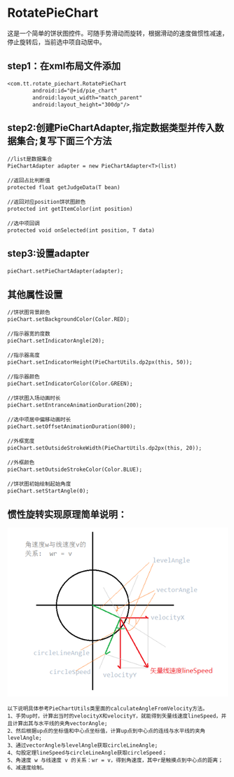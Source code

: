 # RotatePieChart
这是一个简单的饼状图控件。可随手势滑动而旋转，根据滑动的速度做惯性减速，停止旋转后，当前选中项自动居中。

## step1：在xml布局文件添加
```
<com.tt.rotate_piechart.RotatePieChart
        android:id="@+id/pie_chart"
        android:layout_width="match_parent"
        android:layout_height="300dp"/>
```
    
## step2:创建PieChartAdapter,指定数据类型并传入数据集合;复写下面三个方法
```
//list是数据集合
PieChartAdapter adapter = new PieChartAdapter<T>(list)

//返回占比判断值
protected float getJudgeData(T bean)

//返回对应position饼状图颜色
protected int getItemColor(int position)

//选中项回调
protected void onSelected(int position, T data)
```

## step3:设置adapter
`pieChart.setPieChartAdapter(adapter);`

## 其他属性设置
```
//饼状图背景颜色
pieChart.setBackgroundColor(Color.RED);

//指示器宽的度数
pieChart.setIndicatorAngle(20);

//指示器高度
pieChart.setIndicatorHeight(PieChartUtils.dp2px(this, 50));

//指示器颜色
pieChart.setIndicatorColor(Color.GREEN);

//饼状图入场动画时长
pieChart.setEntranceAnimationDuration(200);

//选中项居中偏移动画时长
pieChart.setOffsetAnimationDuration(800);

//外框宽度
pieChart.setOutsideStrokeWidth(PieChartUtils.dp2px(this, 20));

//外框颜色
pieChart.setOutsideStrokeColor(Color.BLUE);

//饼状图初始绘制起始角度
pieChart.setStartAngle(0);
```

## 惯性旋转实现原理简单说明：
![image](https://github.com/csu050416/MarkdownPhotos/blob/master/RotatePieChart20171103151616.png)

    以下说明具体参考PieChartUtils类里面的calculateAngleFromVelocity方法。
    1、手势up时，计算出当时的velocityX和velocityY，就能得到矢量线速度lineSpeed，并且计算出其与水平线的夹角vectorAngle;
    2、然后根据up点的坐标值和中心点坐标值，计算up点到中心点的连线与水平线的夹角levelAngle;
    3、通过vectorAngle与levelAngle获取circleLineAngle;
    4、勾股定理lineSpeed与circleLineAngle获取circleSpeed；
    5、角速度 w 与线速度 v 的关系：wr = v，得到角速度，其中r是触摸点到中心点的距离；
    6、减速度绘制。
